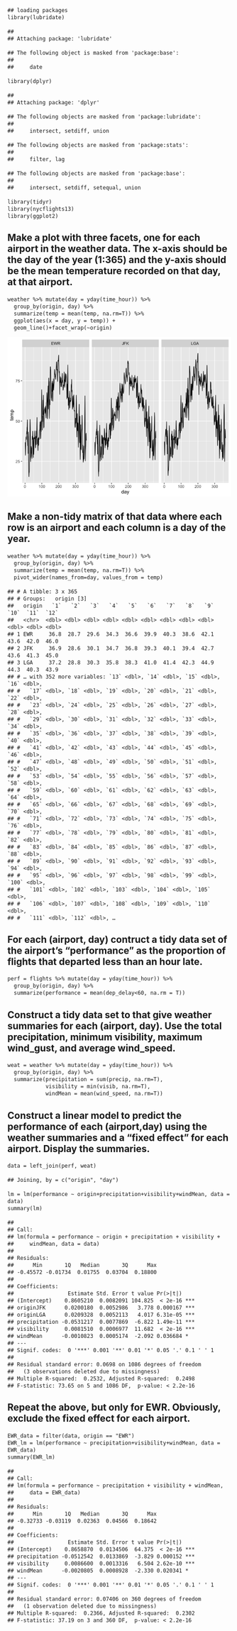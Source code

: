     ## loading packages
    library(lubridate)

    ## 
    ## Attaching package: 'lubridate'

    ## The following object is masked from 'package:base':
    ## 
    ##     date

    library(dplyr)

    ## 
    ## Attaching package: 'dplyr'

    ## The following objects are masked from 'package:lubridate':
    ## 
    ##     intersect, setdiff, union

    ## The following objects are masked from 'package:stats':
    ## 
    ##     filter, lag

    ## The following objects are masked from 'package:base':
    ## 
    ##     intersect, setdiff, setequal, union

    library(tidyr)
    library(nycflights13)
    library(ggplot2)

Make a plot with three facets, one for each airport in the weather data. The x-axis should be the day of the year (1:365) and the y-axis should be the mean temperature recorded on that day, at that airport.
--------------------------------------------------------------------------------------------------------------------------------------------------------------------------------------------------------------

    weather %>% mutate(day = yday(time_hour)) %>% 
      group_by(origin, day) %>% 
      summarize(temp = mean(temp, na.rm=T)) %>% 
      ggplot(aes(x = day, y = temp)) +
      geom_line()+facet_wrap(~origin)

![](Untitled_files/figure-markdown_strict/unnamed-chunk-2-1.png)

Make a non-tidy matrix of that data where each row is an airport and each column is a day of the year.
------------------------------------------------------------------------------------------------------

    weather %>% mutate(day = yday(time_hour)) %>% 
      group_by(origin, day) %>% 
      summarize(temp = mean(temp, na.rm=T)) %>% 
      pivot_wider(names_from=day, values_from = temp)

    ## # A tibble: 3 x 365
    ## # Groups:   origin [3]
    ##   origin   `1`   `2`   `3`   `4`   `5`   `6`   `7`   `8`   `9`  `10`  `11`  `12`
    ##   <chr>  <dbl> <dbl> <dbl> <dbl> <dbl> <dbl> <dbl> <dbl> <dbl> <dbl> <dbl> <dbl>
    ## 1 EWR     36.8  28.7  29.6  34.3  36.6  39.9  40.3  38.6  42.1  43.6  42.0  46.0
    ## 2 JFK     36.9  28.6  30.1  34.7  36.8  39.3  40.1  39.4  42.7  43.6  41.3  45.0
    ## 3 LGA     37.2  28.8  30.3  35.8  38.3  41.0  41.4  42.3  44.9  44.3  40.3  43.9
    ## # … with 352 more variables: `13` <dbl>, `14` <dbl>, `15` <dbl>, `16` <dbl>,
    ## #   `17` <dbl>, `18` <dbl>, `19` <dbl>, `20` <dbl>, `21` <dbl>, `22` <dbl>,
    ## #   `23` <dbl>, `24` <dbl>, `25` <dbl>, `26` <dbl>, `27` <dbl>, `28` <dbl>,
    ## #   `29` <dbl>, `30` <dbl>, `31` <dbl>, `32` <dbl>, `33` <dbl>, `34` <dbl>,
    ## #   `35` <dbl>, `36` <dbl>, `37` <dbl>, `38` <dbl>, `39` <dbl>, `40` <dbl>,
    ## #   `41` <dbl>, `42` <dbl>, `43` <dbl>, `44` <dbl>, `45` <dbl>, `46` <dbl>,
    ## #   `47` <dbl>, `48` <dbl>, `49` <dbl>, `50` <dbl>, `51` <dbl>, `52` <dbl>,
    ## #   `53` <dbl>, `54` <dbl>, `55` <dbl>, `56` <dbl>, `57` <dbl>, `58` <dbl>,
    ## #   `59` <dbl>, `60` <dbl>, `61` <dbl>, `62` <dbl>, `63` <dbl>, `64` <dbl>,
    ## #   `65` <dbl>, `66` <dbl>, `67` <dbl>, `68` <dbl>, `69` <dbl>, `70` <dbl>,
    ## #   `71` <dbl>, `72` <dbl>, `73` <dbl>, `74` <dbl>, `75` <dbl>, `76` <dbl>,
    ## #   `77` <dbl>, `78` <dbl>, `79` <dbl>, `80` <dbl>, `81` <dbl>, `82` <dbl>,
    ## #   `83` <dbl>, `84` <dbl>, `85` <dbl>, `86` <dbl>, `87` <dbl>, `88` <dbl>,
    ## #   `89` <dbl>, `90` <dbl>, `91` <dbl>, `92` <dbl>, `93` <dbl>, `94` <dbl>,
    ## #   `95` <dbl>, `96` <dbl>, `97` <dbl>, `98` <dbl>, `99` <dbl>, `100` <dbl>,
    ## #   `101` <dbl>, `102` <dbl>, `103` <dbl>, `104` <dbl>, `105` <dbl>,
    ## #   `106` <dbl>, `107` <dbl>, `108` <dbl>, `109` <dbl>, `110` <dbl>,
    ## #   `111` <dbl>, `112` <dbl>, …

For each (airport, day) contruct a tidy data set of the airport’s “performance” as the proportion of flights that departed less than an hour late.
--------------------------------------------------------------------------------------------------------------------------------------------------

    perf = flights %>% mutate(day = yday(time_hour)) %>% 
      group_by(origin, day) %>% 
      summarize(performance = mean(dep_delay<60, na.rm = T))

Construct a tidy data set to that give weather summaries for each (airport, day). Use the total precipitation, minimum visibility, maximum wind\_gust, and average wind\_speed.
-------------------------------------------------------------------------------------------------------------------------------------------------------------------------------

    weat = weather %>% mutate(day = yday(time_hour)) %>% 
      group_by(origin, day) %>% 
      summarize(precipitation = sum(precip, na.rm=T), 
                visibility = min(visib, na.rm=T), 
                windMean = mean(wind_speed, na.rm=T)) 

Construct a linear model to predict the performance of each (airport,day) using the weather summaries and a “fixed effect” for each airport. Display the summaries.
-------------------------------------------------------------------------------------------------------------------------------------------------------------------

    data = left_join(perf, weat)

    ## Joining, by = c("origin", "day")

    lm = lm(performance ~ origin+precipitation+visibility+windMean, data = data)
    summary(lm)

    ## 
    ## Call:
    ## lm(formula = performance ~ origin + precipitation + visibility + 
    ##     windMean, data = data)
    ## 
    ## Residuals:
    ##      Min       1Q   Median       3Q      Max 
    ## -0.45572 -0.01734  0.01755  0.03704  0.18800 
    ## 
    ## Coefficients:
    ##                 Estimate Std. Error t value Pr(>|t|)    
    ## (Intercept)    0.8605210  0.0082091 104.825  < 2e-16 ***
    ## originJFK      0.0200180  0.0052986   3.778 0.000167 ***
    ## originLGA      0.0209328  0.0052113   4.017 6.31e-05 ***
    ## precipitation -0.0531217  0.0077869  -6.822 1.49e-11 ***
    ## visibility     0.0081510  0.0006977  11.682  < 2e-16 ***
    ## windMean      -0.0010823  0.0005174  -2.092 0.036684 *  
    ## ---
    ## Signif. codes:  0 '***' 0.001 '**' 0.01 '*' 0.05 '.' 0.1 ' ' 1
    ## 
    ## Residual standard error: 0.0698 on 1086 degrees of freedom
    ##   (3 observations deleted due to missingness)
    ## Multiple R-squared:  0.2532, Adjusted R-squared:  0.2498 
    ## F-statistic: 73.65 on 5 and 1086 DF,  p-value: < 2.2e-16

Repeat the above, but only for EWR. Obviously, exclude the fixed effect for each airport.
-----------------------------------------------------------------------------------------

    EWR_data = filter(data, origin == "EWR")
    EWR_lm = lm(performance ~ precipitation+visibility+windMean, data = EWR_data)
    summary(EWR_lm)

    ## 
    ## Call:
    ## lm(formula = performance ~ precipitation + visibility + windMean, 
    ##     data = EWR_data)
    ## 
    ## Residuals:
    ##      Min       1Q   Median       3Q      Max 
    ## -0.32733 -0.03119  0.02363  0.04566  0.18642 
    ## 
    ## Coefficients:
    ##                 Estimate Std. Error t value Pr(>|t|)    
    ## (Intercept)    0.8658870  0.0134506  64.375  < 2e-16 ***
    ## precipitation -0.0512542  0.0133869  -3.829 0.000152 ***
    ## visibility     0.0086600  0.0013316   6.504 2.62e-10 ***
    ## windMean      -0.0020805  0.0008928  -2.330 0.020341 *  
    ## ---
    ## Signif. codes:  0 '***' 0.001 '**' 0.01 '*' 0.05 '.' 0.1 ' ' 1
    ## 
    ## Residual standard error: 0.07406 on 360 degrees of freedom
    ##   (1 observation deleted due to missingness)
    ## Multiple R-squared:  0.2366, Adjusted R-squared:  0.2302 
    ## F-statistic: 37.19 on 3 and 360 DF,  p-value: < 2.2e-16
